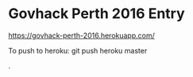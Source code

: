 Govhack Perth 2016 Entry
=============

https://govhack-perth-2016.herokuapp.com/

To push to heroku:
git push heroku master

.